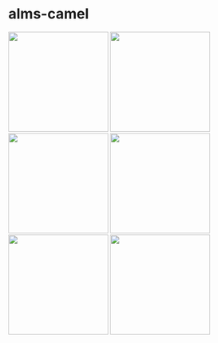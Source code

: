 # alms-camel

<img src="https://user-images.githubusercontent.com/120726136/221419171-a4537232-0e88-43e5-921e-b825d5ad9989.jpeg" width="200" />

<img src="(https://user-images.githubusercontent.com/120726136/221418990-ca07dae9-4110-4550-8c3e-b189316d2c0d.jpeg" width="200" />

<img src="https://user-images.githubusercontent.com/120726136/221419003-c0f090ed-c08c-48a4-9aaf-cb56d5fb9fd2.png" width="200" />

<img src="https://user-images.githubusercontent.com/120726136/221419013-bbec5cea-2984-4d1e-ade7-99af921e768b.png" width="200" />

<img src="https://user-images.githubusercontent.com/120726136/221419020-f43d7fc5-39dc-487a-be78-f1fc71a1e954.png" width="200" />


<img src="https://user-images.githubusercontent.com/120726136/221419022-fe6d1929-54db-4904-a72d-80f425a357d8.png" width="200" />


